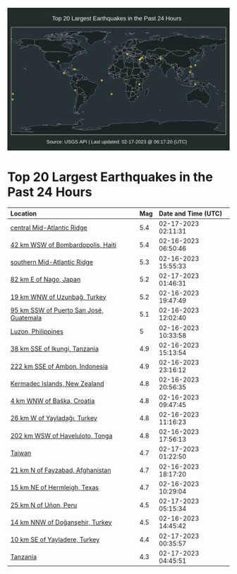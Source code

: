 ![Map](./map.png)

# Top 20 Largest Earthquakes in the Past 24 Hours

| Location | Mag | Date and Time (UTC) |
|:---|:---|:---|
| [central Mid-Atlantic Ridge](https://earthquake.usgs.gov/earthquakes/eventpage/us6000jpib) | 5.4 | 02-17-2023 02:11:31 |
| [42 km WSW of Bombardopolis, Haiti](https://earthquake.usgs.gov/earthquakes/eventpage/us6000jpbd) | 5.4 | 02-16-2023 06:50:46 |
| [southern Mid-Atlantic Ridge](https://earthquake.usgs.gov/earthquakes/eventpage/us6000jpe7) | 5.3 | 02-16-2023 15:55:33 |
| [82 km E of Nago, Japan](https://earthquake.usgs.gov/earthquakes/eventpage/us6000jpi5) | 5.2 | 02-17-2023 01:46:31 |
| [19 km WNW of Uzunbağ, Turkey](https://earthquake.usgs.gov/earthquakes/eventpage/us6000jpff) | 5.2 | 02-16-2023 19:47:49 |
| [95 km SSW of Puerto San José, Guatemala](https://earthquake.usgs.gov/earthquakes/eventpage/us6000jpdh) | 5.1 | 02-16-2023 12:02:40 |
| [Luzon, Philippines](https://earthquake.usgs.gov/earthquakes/eventpage/us6000jpc7) | 5 | 02-16-2023 10:33:58 |
| [38 km SSE of Ikungi, Tanzania](https://earthquake.usgs.gov/earthquakes/eventpage/us6000jpe3) | 4.9 | 02-16-2023 15:13:54 |
| [222 km SSE of Ambon, Indonesia](https://earthquake.usgs.gov/earthquakes/eventpage/us6000jpgt) | 4.9 | 02-16-2023 23:16:12 |
| [Kermadec Islands, New Zealand](https://earthquake.usgs.gov/earthquakes/eventpage/us6000jpfx) | 4.8 | 02-16-2023 20:56:35 |
| [4 km WNW of Baška, Croatia](https://earthquake.usgs.gov/earthquakes/eventpage/us6000jpbt) | 4.8 | 02-16-2023 09:47:45 |
| [26 km W of Yayladağı, Turkey](https://earthquake.usgs.gov/earthquakes/eventpage/us6000jpd5) | 4.8 | 02-16-2023 11:16:23 |
| [202 km WSW of Haveluloto, Tonga](https://earthquake.usgs.gov/earthquakes/eventpage/us6000jper) | 4.8 | 02-16-2023 17:56:13 |
| [Taiwan](https://earthquake.usgs.gov/earthquakes/eventpage/us6000jpi1) | 4.7 | 02-17-2023 01:22:50 |
| [21 km N of Fayzabad, Afghanistan](https://earthquake.usgs.gov/earthquakes/eventpage/us6000jpex) | 4.7 | 02-16-2023 18:17:20 |
| [15 km NE of Hermleigh, Texas](https://earthquake.usgs.gov/earthquakes/eventpage/tx2023dgvx) | 4.7 | 02-16-2023 10:29:04 |
| [25 km N of Uñon, Peru](https://earthquake.usgs.gov/earthquakes/eventpage/us6000jpiz) | 4.5 | 02-17-2023 05:15:34 |
| [14 km NNW of Doğanşehir, Turkey](https://earthquake.usgs.gov/earthquakes/eventpage/us6000jpdx) | 4.5 | 02-16-2023 14:45:42 |
| [10 km SE of Yayladere, Turkey](https://earthquake.usgs.gov/earthquakes/eventpage/us6000jphu) | 4.4 | 02-17-2023 00:35:57 |
| [Tanzania](https://earthquake.usgs.gov/earthquakes/eventpage/us6000jpiy) | 4.3 | 02-17-2023 04:45:51 |
